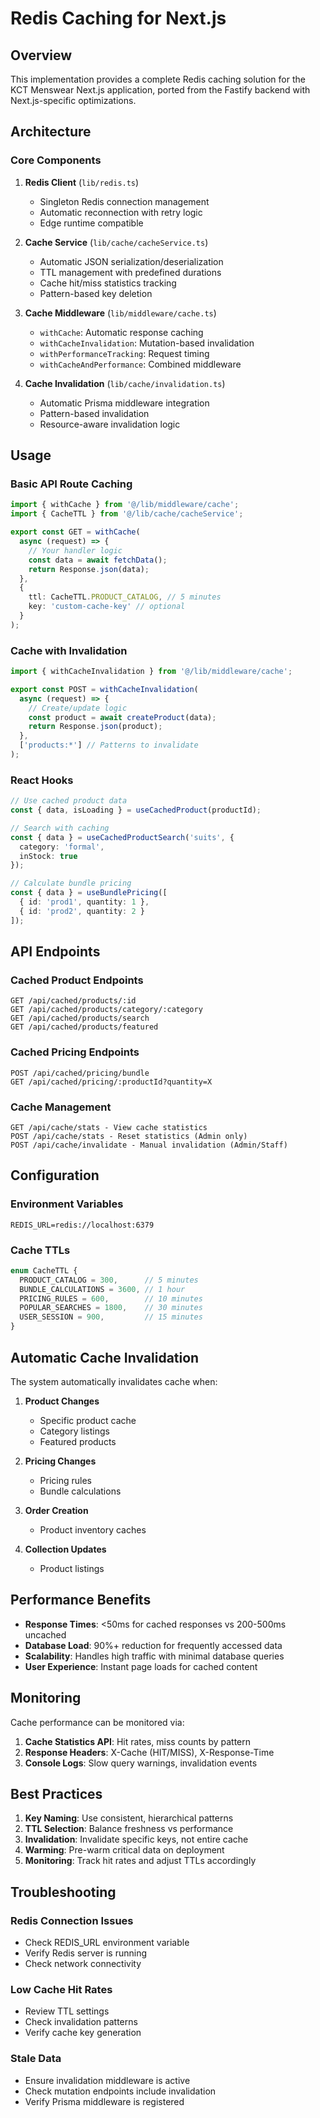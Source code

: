 # Redis Caching for Next.js

## Overview

This implementation provides a complete Redis caching solution for the KCT Menswear Next.js application, ported from the Fastify backend with Next.js-specific optimizations.

## Architecture

### Core Components

1. **Redis Client** (`lib/redis.ts`)
   - Singleton Redis connection management
   - Automatic reconnection with retry logic
   - Edge runtime compatible

2. **Cache Service** (`lib/cache/cacheService.ts`)
   - Automatic JSON serialization/deserialization
   - TTL management with predefined durations
   - Cache hit/miss statistics tracking
   - Pattern-based key deletion

3. **Cache Middleware** (`lib/middleware/cache.ts`)
   - `withCache`: Automatic response caching
   - `withCacheInvalidation`: Mutation-based invalidation
   - `withPerformanceTracking`: Request timing
   - `withCacheAndPerformance`: Combined middleware

4. **Cache Invalidation** (`lib/cache/invalidation.ts`)
   - Automatic Prisma middleware integration
   - Pattern-based invalidation
   - Resource-aware invalidation logic

## Usage

### Basic API Route Caching

```typescript
import { withCache } from '@/lib/middleware/cache';
import { CacheTTL } from '@/lib/cache/cacheService';

export const GET = withCache(
  async (request) => {
    // Your handler logic
    const data = await fetchData();
    return Response.json(data);
  },
  {
    ttl: CacheTTL.PRODUCT_CATALOG, // 5 minutes
    key: 'custom-cache-key' // optional
  }
);
```

### Cache with Invalidation

```typescript
import { withCacheInvalidation } from '@/lib/middleware/cache';

export const POST = withCacheInvalidation(
  async (request) => {
    // Create/update logic
    const product = await createProduct(data);
    return Response.json(product);
  },
  ['products:*'] // Patterns to invalidate
);
```

### React Hooks

```typescript
// Use cached product data
const { data, isLoading } = useCachedProduct(productId);

// Search with caching
const { data } = useCachedProductSearch('suits', {
  category: 'formal',
  inStock: true
});

// Calculate bundle pricing
const { data } = useBundlePricing([
  { id: 'prod1', quantity: 1 },
  { id: 'prod2', quantity: 2 }
]);
```

## API Endpoints

### Cached Product Endpoints

```
GET /api/cached/products/:id
GET /api/cached/products/category/:category
GET /api/cached/products/search
GET /api/cached/products/featured
```

### Cached Pricing Endpoints

```
POST /api/cached/pricing/bundle
GET /api/cached/pricing/:productId?quantity=X
```

### Cache Management

```
GET /api/cache/stats - View cache statistics
POST /api/cache/stats - Reset statistics (Admin only)
POST /api/cache/invalidate - Manual invalidation (Admin/Staff)
```

## Configuration

### Environment Variables

```env
REDIS_URL=redis://localhost:6379
```

### Cache TTLs

```typescript
enum CacheTTL {
  PRODUCT_CATALOG = 300,      // 5 minutes
  BUNDLE_CALCULATIONS = 3600, // 1 hour
  PRICING_RULES = 600,        // 10 minutes
  POPULAR_SEARCHES = 1800,    // 30 minutes
  USER_SESSION = 900,         // 15 minutes
}
```

## Automatic Cache Invalidation

The system automatically invalidates cache when:

1. **Product Changes**
   - Specific product cache
   - Category listings
   - Featured products

2. **Pricing Changes**
   - Pricing rules
   - Bundle calculations

3. **Order Creation**
   - Product inventory caches

4. **Collection Updates**
   - Product listings

## Performance Benefits

- **Response Times**: <50ms for cached responses vs 200-500ms uncached
- **Database Load**: 90%+ reduction for frequently accessed data
- **Scalability**: Handles high traffic with minimal database queries
- **User Experience**: Instant page loads for cached content

## Monitoring

Cache performance can be monitored via:

1. **Cache Statistics API**: Hit rates, miss counts by pattern
2. **Response Headers**: X-Cache (HIT/MISS), X-Response-Time
3. **Console Logs**: Slow query warnings, invalidation events

## Best Practices

1. **Key Naming**: Use consistent, hierarchical patterns
2. **TTL Selection**: Balance freshness vs performance
3. **Invalidation**: Invalidate specific keys, not entire cache
4. **Warming**: Pre-warm critical data on deployment
5. **Monitoring**: Track hit rates and adjust TTLs accordingly

## Troubleshooting

### Redis Connection Issues
- Check REDIS_URL environment variable
- Verify Redis server is running
- Check network connectivity

### Low Cache Hit Rates
- Review TTL settings
- Check invalidation patterns
- Verify cache key generation

### Stale Data
- Ensure invalidation middleware is active
- Check mutation endpoints include invalidation
- Verify Prisma middleware is registered